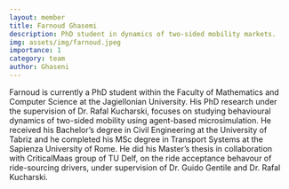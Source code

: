 ```yaml
---
layout: member
title: Farnoud Ghasemi
description: PhD student in dynamics of two-sided mobility markets.
img: assets/img/farnoud.jpeg
importance: 1
category: team
author: Ghaseni
---
```


Farnoud is currently a PhD student within the Faculty of Mathematics and Computer Science at the Jagiellonian University. His PhD research under the supervision of Dr. Rafal Kucharski, focuses on studying behavioural dynamics of two-sided mobility using agent-based microsimulation. He received his Bachelor’s degree in Civil Engineering at the University of Tabriz and he completed his MSc degree in Transport Systems at the Sapienza University of Rome. He did his Master’s thesis in collaboration with CriticalMaas group of TU Delf, on the ride acceptance behavour of ride-sourcing drivers, under supervision of Dr. Guido Gentile and Dr. Rafal Kucharski.

